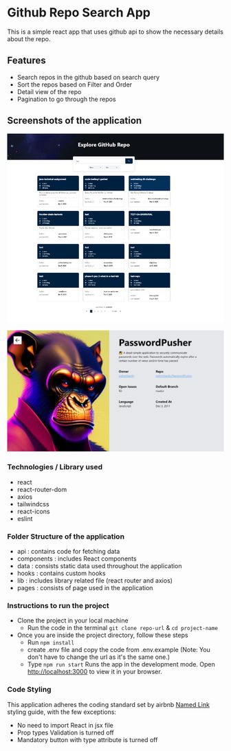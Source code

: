 # Github Repo Search App

This is a simple react app that uses github api to show the necessary details about the repo.

## Features

- Search repos in the github based on search query
- Sort the repos based on Filter and Order
- Detail view of the repo
- Pagination to go through the repos

## Screenshots of the application

![Alt text](/public/images/front-page-proshore.JPG?raw=true "Front page")

![Alt text](/public/images/single-page.JPG?raw=true "Single page")

### Technologies / Library used

- react
- react-router-dom
- axios
- tailwindcss
- react-icons
- eslint

### Folder Structure of the application

- api : contains code for fetching data
- components : includes React components
- data : consists static data used throughout the application
- hooks : contains custom hooks
- lib : includes library related file (react router and axios)
- pages : consists of page used in the application

### Instructions to run the project

- Clone the project in your local machine
  - Run the code in the terminal `git clone repo-url` & `cd project-name`
- Once you are inside the project directory, follow these steps
  - Run `npm install`
  - create .env file and copy the code from .env.example (Note: You don't have to change the url as it's the same one.)
  - Type `npm run start` Runs the app in the development mode. Open [http://localhost:3000](http://localhost:3000) to view it in your browser.

### Code Styling

This application adheres the coding standard set by airbnb [Named Link](https://github.com/airbnb/javascript "airbnb js") styling guide, with the few exceptions:

- No need to import React in jsx file
- Prop types Validation is turned off
- Mandatory button with type attribute is turned off
